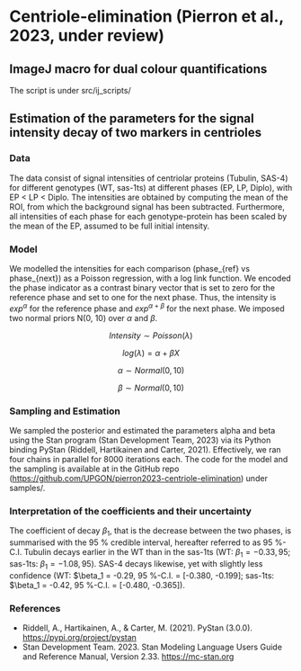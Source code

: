 # Centriole-elimination (Pierron et al., 2023, under review)

## ImageJ macro for dual colour quantifications
The script is under src/ij_scripts/

## Estimation of the parameters for the signal intensity decay of two markers in centrioles
### Data
The data consist of signal intensities of centriolar proteins (Tubulin, SAS-4) for different genotypes (WT, sas-1ts) at different phases (EP, LP, Diplo), with EP < LP < Diplo. 
The intensities are obtained by computing the mean of the ROI, from which the background signal has been subtracted.
Furthermore, all intensities of each phase for each genotype-protein has been scaled by the mean of the EP, assumed to be full initial intensity.

### Model
We modelled the intensities for each comparison (phase_{ref} vs phase_{next}) as a Poisson regression, with a log link function. 
We encoded the phase indicator as a contrast binary vector that is set to zero for the reference phase and set to one for the next phase. 
Thus, the intensity is $exp^{\alpha}$ for the reference phase and $exp^{\alpha+\beta}$ for the next phase. 
We imposed two normal priors N(0, 10) over $\alpha$ and $\beta$.

$$ Intensity \sim Poisson(\lambda) $$

$$ log(\lambda)=\alpha+\beta X $$

$$ \alpha \sim Normal(0,10) $$

$$ \beta \sim Normal(0,10) $$

### Sampling and Estimation
We sampled the posterior and estimated the parameters alpha and beta using the Stan program (Stan Development Team, 2023) via its Python binding PyStan (Riddell, Hartikainen and Carter, 2021). 
Effectively, we ran four chains in parallel for 8000 iterations each. The code for the model and the sampling is available at in the GitHub repo (https://github.com/UPGON/pierron2023-centriole-elimination) under samples/.

### Interpretation of the coefficients and their uncertainty
The coefficient of decay $\beta_1$, that is the decrease between the two phases, is summarised with the 95 % credible interval, hereafter referred to as 95 %-C.I.
Tubulin decays earlier in the WT than in the sas-1ts (WT: $\beta_1 = -0.33, 95 %-C.I. = [-0.422, -0.241]$; sas-1ts: $\beta_1 = -1.08, 95 %-C.I. = [-1.154, -1.011]$).
SAS-4 decays likewise, yet with slightly less confidence (WT: $\beta_1 = -0.29, 95 %-C.I. = [-0.380, -0.199]; sas-1ts: $\beta_1 = -0.42, 95 %-C.I. = [-0.480, -0.365]).


### References
- Riddell, A., Hartikainen, A., & Carter, M. (2021). PyStan (3.0.0). https://pypi.org/project/pystan
- Stan Development Team. 2023. Stan Modeling Language Users Guide and Reference Manual, Version 2.33. https://mc-stan.org
